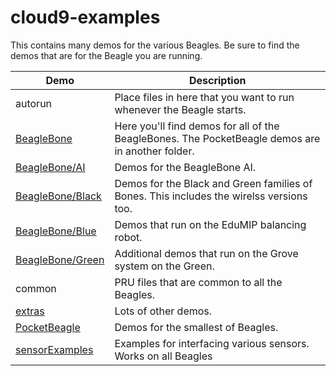 # cloud9-examples

This contains many demos for the various Beagles.  Be sure to find the
demos that are for the Beagle you are running.

Demo                                 | Description
----                                 | -----------
autorun                              | Place files in here that you want to run whenever the Beagle starts.
[BeagleBone](BeagleBone/README.md)             | Here you'll find demos for all of the BeagleBones.  The PocketBeagle demos are in another folder.
[BeagleBone/AI](BeagleBone/AI)       | Demos for the BeagleBone AI.
[BeagleBone/Black](BeagleBone/Black) | Demos for the Black and Green families of Bones.  This includes the wirelss versions too.
[BeagleBone/Blue](BeagleBone/Blue)   | Demos that run on the EduMIP balancing robot.
[BeagleBone/Green](BeagleBone/Green) | Additional demos that run on the Grove system on the Green.
common                               | PRU files that are common to all the Beagles.
[extras](extras)                     | Lots of other demos.
[PocketBeagle](PocketBeagle)         | Demos for the smallest of Beagles.
[sensorExamples](sensorExamples)     | Examples for interfacing various sensors.  Works on all Beagles
